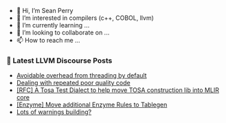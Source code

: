 - 👋 Hi, I’m Sean Perry
- 👀 I’m interested in compilers (c++, COBOL, llvm)
- 🌱 I’m currently learning ...
- 💞️ I’m looking to collaborate on ...
- 📫 How to reach me ...

<!---
s66perry/s66perry is a ✨ special ✨ repository because its `README.md` (this file) appears on your GitHub profile.
You can click the Preview link to take a look at your changes.
--->
### 📕 Latest LLVM Discourse Posts

<!-- DISCOURSE-LLVM:START -->
- [Avoidable overhead from threading by default](https://discourse.llvm.org/t/avoidable-overhead-from-threading-by-default/69160#post_8)
- [Dealing with repeated poor quality code](https://discourse.llvm.org/t/dealing-with-repeated-poor-quality-code/69740#post_1)
- [[RFC] A Tosa Test Dialect to help move TOSA construction lib into MLIR core](https://discourse.llvm.org/t/rfc-a-tosa-test-dialect-to-help-move-tosa-construction-lib-into-mlir-core/69717#post_4)
- [[Enzyme] Move additional Enzyme Rules to Tablegen](https://discourse.llvm.org/t/enzyme-move-additional-enzyme-rules-to-tablegen/69738#post_1)
- [Lots of warnings building?](https://discourse.llvm.org/t/lots-of-warnings-building/69731#post_2)
<!-- DISCOURSE-LLVM:END -->

